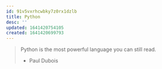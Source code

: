 ```yaml
---
id: 91v5vxrhcwbky7z0rx1dzlb
title: Python
desc: ''
updated: 1641420754105
created: 1641420699793
---
```



> Python is the most powerful language you can still read.
>
> - Paul Dubois

